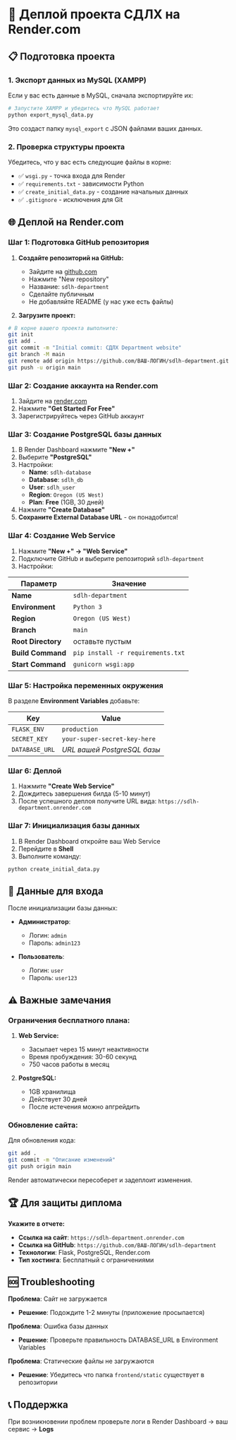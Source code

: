 # 🚀 Деплой проекта СДЛХ на Render.com

## 📋 Подготовка проекта

### 1. Экспорт данных из MySQL (XAMPP)

Если у вас есть данные в MySQL, сначала экспортируйте их:

```bash
# Запустите XAMPP и убедитесь что MySQL работает
python export_mysql_data.py
```

Это создаст папку `mysql_export` с JSON файлами ваших данных.

### 2. Проверка структуры проекта

Убедитесь, что у вас есть следующие файлы в корне:
- ✅ `wsgi.py` - точка входа для Render
- ✅ `requirements.txt` - зависимости Python
- ✅ `create_initial_data.py` - создание начальных данных
- ✅ `.gitignore` - исключения для Git

## 🌐 Деплой на Render.com

### Шаг 1: Подготовка GitHub репозитория

1. **Создайте репозиторий на GitHub:**
   - Зайдите на [github.com](https://github.com)
   - Нажмите "New repository"
   - Название: `sdlh-department`
   - Сделайте публичным
   - Не добавляйте README (у нас уже есть файлы)

2. **Загрузите проект:**
```bash
# В корне вашего проекта выполните:
git init
git add .
git commit -m "Initial commit: СДЛХ Department website"
git branch -M main
git remote add origin https://github.com/ВАШ-ЛОГИН/sdlh-department.git
git push -u origin main
```

### Шаг 2: Создание аккаунта на Render.com

1. Зайдите на [render.com](https://render.com)
2. Нажмите **"Get Started For Free"**
3. Зарегистрируйтесь через GitHub аккаунт

### Шаг 3: Создание PostgreSQL базы данных

1. В Render Dashboard нажмите **"New +"**
2. Выберите **"PostgreSQL"**
3. Настройки:
   - **Name**: `sdlh-database`
   - **Database**: `sdlh_db`  
   - **User**: `sdlh_user`
   - **Region**: `Oregon (US West)`
   - **Plan**: **Free** (1GB, 30 дней)
4. Нажмите **"Create Database"**
5. **Сохраните External Database URL** - он понадобится!

### Шаг 4: Создание Web Service

1. Нажмите **"New +" → "Web Service"**
2. Подключите GitHub и выберите репозиторий `sdlh-department`
3. Настройки:

| Параметр | Значение |
|----------|----------|
| **Name** | `sdlh-department` |
| **Environment** | `Python 3` |
| **Region** | `Oregon (US West)` |
| **Branch** | `main` |
| **Root Directory** | оставьте пустым |
| **Build Command** | `pip install -r requirements.txt` |
| **Start Command** | `gunicorn wsgi:app` |

### Шаг 5: Настройка переменных окружения

В разделе **Environment Variables** добавьте:

| Key | Value |
|-----|-------|
| `FLASK_ENV` | `production` |
| `SECRET_KEY` | `your-super-secret-key-here` |
| `DATABASE_URL` | *URL вашей PostgreSQL базы* |

### Шаг 6: Деплой

1. Нажмите **"Create Web Service"**
2. Дождитесь завершения билда (5-10 минут)
3. После успешного деплоя получите URL вида: `https://sdlh-department.onrender.com`

### Шаг 7: Инициализация базы данных

1. В Render Dashboard откройте ваш Web Service
2. Перейдите в **Shell** 
3. Выполните команду:
```bash
python create_initial_data.py
```

## 🔑 Данные для входа

После инициализации базы данных:

- **Администратор**: 
  - Логин: `admin`
  - Пароль: `admin123`

- **Пользователь**:
  - Логин: `user`  
  - Пароль: `user123`

## ⚠️ Важные замечания

### Ограничения бесплатного плана:

1. **Web Service:**
   - Засыпает через 15 минут неактивности
   - Время пробуждения: 30-60 секунд
   - 750 часов работы в месяц

2. **PostgreSQL:**
   - 1GB хранилища
   - Действует 30 дней
   - После истечения можно апгрейдить

### Обновление сайта:

Для обновления кода:
```bash
git add .
git commit -m "Описание изменений"
git push origin main
```

Render автоматически пересоберет и задеплоит изменения.

## 🏆 Для защиты диплома

**Укажите в отчете:**
- **Ссылка на сайт**: `https://sdlh-department.onrender.com`
- **Ссылка на GitHub**: `https://github.com/ВАШ-ЛОГИН/sdlh-department`
- **Технологии**: Flask, PostgreSQL, Render.com
- **Тип хостинга**: Бесплатный с ограничениями

## 🆘 Troubleshooting

**Проблема**: Сайт не загружается
- **Решение**: Подождите 1-2 минуты (приложение просыпается)

**Проблема**: Ошибка базы данных
- **Решение**: Проверьте правильность DATABASE_URL в Environment Variables

**Проблема**: Статические файлы не загружаются
- **Решение**: Убедитесь что папка `frontend/static` существует в репозитории

## 📞 Поддержка

При возникновении проблем проверьте логи в Render Dashboard → ваш сервис → **Logs** 